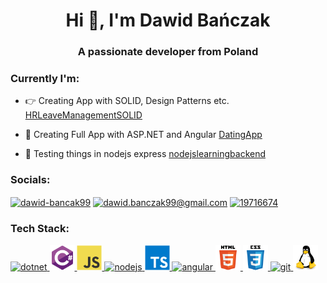 <h1 align="center">Hi 👋, I'm Dawid Bańczak</h1>
<h3 align="center">A passionate developer from Poland</h3>
<h3> Currently I'm:</h3>

- :point_right: Creating App with SOLID, Design Patterns etc. [HRLeaveManagementSOLID](https://github.com/plolon/HRLeaveManagementSOLID)

- :muscle: Creating Full App with ASP.NET and Angular [DatingApp](https://github.com/plolon/DatingApp)

- :green_heart: Testing things in nodejs express [nodejslearningbackend](https://github.com/plolon/nodejslearningbackend)

<h3 align="left">Socials:</h3>
<p align="left">
<a href="https://linkedin.com/in/dawid-bancak99" target="blank"><img align="center" src="https://raw.githubusercontent.com/rahuldkjain/github-profile-readme-generator/master/src/images/icons/Social/linked-in-alt.svg" alt="dawid-bancak99" height="30" width="40" /></a>
<a href="mailto:dawid.banczak99@gmail.com" target="blank"><img align="center" src="https://upload.wikimedia.org/wikipedia/commons/thumb/7/7e/Gmail_icon_%282020%29.svg/2560px-Gmail_icon_%282020%29.svg.png" alt="dawid.banczak99@gmail.com" height="30" width="40" /></a>
<a href="https://stackoverflow.com/users/19716674" target="blank"><img align="center" src="https://raw.githubusercontent.com/rahuldkjain/github-profile-readme-generator/master/src/images/icons/Social/stack-overflow.svg" alt="19716674" height="30" width="40" /></a>
</p>

<h3 align="left">Tech Stack:</h3>
<p align="left"> 
<a href="https://dotnet.microsoft.com/" target="_blank" rel="noreferrer"> <img src="https://porozmawiajmyoit.pl/wp-content/uploads/2021/04/1200px-.NET_Logo.svg_.png" alt="dotnet" width="40" height="40"/> </a> 
<a href="https://www.w3schools.com/cs/" target="_blank" rel="noreferrer"> <img src="https://raw.githubusercontent.com/devicons/devicon/master/icons/csharp/csharp-original.svg" alt="csharp" width="40" height="40"/> </a> 
<a href="https://developer.mozilla.org/en-US/docs/Web/JavaScript" target="_blank" rel="noreferrer"> <img src="https://raw.githubusercontent.com/devicons/devicon/master/icons/javascript/javascript-original.svg" alt="javascript" width="40" height="40"/> </a> 
<a href="https://nodejs.org" target="_blank" rel="noreferrer"> <img src="https://miro.medium.com/max/640/0*vwwzh7hfQ_ZxQvFw.png" alt="nodejs" width="40" height="40"/> </a> 
<a href="https://www.typescriptlang.org/" target="_blank" rel="noreferrer"> <img src="https://raw.githubusercontent.com/devicons/devicon/master/icons/typescript/typescript-original.svg" alt="typescript" width="40" height="40"/> </a> 
<a href="https://angular.io" target="_blank" rel="noreferrer"> <img src="https://angular.io/assets/images/logos/angular/angular.svg" alt="angular" width="40" height="40"/> </a> 
<a href="https://www.w3.org/html/" target="_blank" rel="noreferrer"> <img src="https://raw.githubusercontent.com/devicons/devicon/master/icons/html5/html5-original-wordmark.svg" alt="html5" width="40" height="40"/> </a> 
<a href="https://www.w3schools.com/css/" target="_blank" rel="noreferrer"> <img src="https://raw.githubusercontent.com/devicons/devicon/master/icons/css3/css3-original-wordmark.svg" alt="css3" width="40" height="40"/> </a> 
<a href="https://git-scm.com/" target="_blank" rel="noreferrer"> <img src="https://www.vectorlogo.zone/logos/git-scm/git-scm-icon.svg" alt="git" width="40" height="40"/> </a> 
<a href="https://www.linux.org/" target="_blank" rel="noreferrer"> <img src="https://raw.githubusercontent.com/devicons/devicon/master/icons/linux/linux-original.svg" alt="linux" width="40" height="40"/> </a> 
</p>
